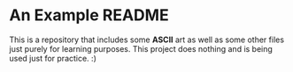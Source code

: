 # An Example README 
This is a repository that includes some **ASCII** art as well as some other files just purely for learning purposes. This project does nothing and is being used just for practice. :)